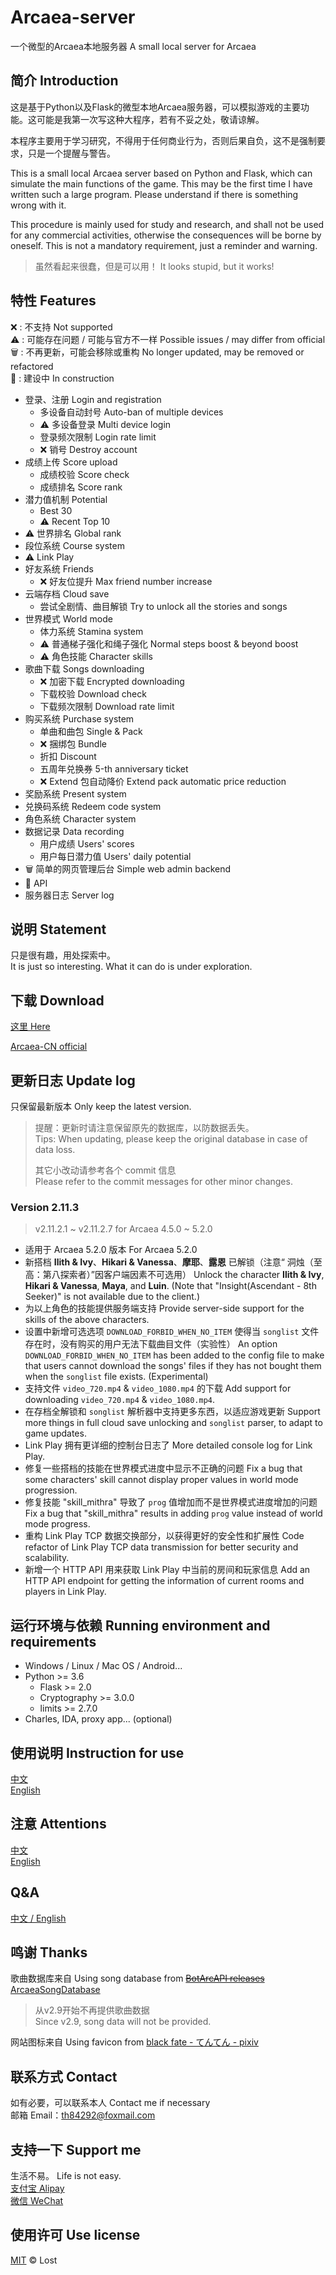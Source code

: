 # Arcaea-server

一个微型的Arcaea本地服务器  A small local server for Arcaea

## 简介 Introduction

这是基于Python以及Flask的微型本地Arcaea服务器，可以模拟游戏的主要功能。这可能是我第一次写这种大程序，若有不妥之处，敬请谅解。  

本程序主要用于学习研究，不得用于任何商业行为，否则后果自负，这不是强制要求，只是一个提醒与警告。  

This is a small local Arcaea server based on Python and Flask, which can simulate the main functions of the game. This may be the first time I have written such a large program. Please understand if there is something wrong with it.  

This procedure is mainly used for study and research, and shall not be used for any commercial activities, otherwise the consequences will be borne by oneself. This is not a mandatory requirement, just a reminder and warning.

> 虽然看起来很蠢，但是可以用！
> It looks stupid, but it works!

## 特性 Features

:x: : 不支持 Not supported  
:warning: : 可能存在问题 / 可能与官方不一样 Possible issues / may differ from official  
:wastebasket: : 不再更新，可能会移除或重构 No longer updated, may be removed or refactored  
:construction: : 建设中 In construction

- 登录、注册 Login and registration
  - 多设备自动封号 Auto-ban of multiple devices
  - :warning: 多设备登录 Multi device login
  - 登录频次限制 Login rate limit
  - :x: 销号 Destroy account
- 成绩上传 Score upload
  - 成绩校验 Score check
  - 成绩排名 Score rank
- 潜力值机制 Potential
  - Best 30
  - :warning: Recent Top 10
- :warning: 世界排名 Global rank
- 段位系统 Course system
- :warning: Link Play
- 好友系统 Friends
  - :x: 好友位提升 Max friend number increase
- 云端存档 Cloud save
  - 尝试全剧情、曲目解锁 Try to unlock all the stories and songs
- 世界模式 World mode
  - 体力系统 Stamina system
  - :warning: 普通梯子强化和绳子强化 Normal steps boost & beyond boost
  - :warning: 角色技能 Character skills
- 歌曲下载 Songs downloading
  - :x: 加密下载 Encrypted downloading
  - 下载校验 Download check
  - 下载频次限制 Download rate limit
- 购买系统 Purchase system
  - 单曲和曲包 Single & Pack
  - :x: 捆绑包 Bundle
  - 折扣 Discount
  - 五周年兑换券 5-th anniversary ticket
  - :x: Extend 包自动降价 Extend pack automatic price reduction
- 奖励系统 Present system
- 兑换码系统 Redeem code system
- 角色系统 Character system
- 数据记录 Data recording
  - 用户成绩 Users' scores
  - 用户每日潜力值 Users' daily potential
- :wastebasket: 简单的网页管理后台 Simple web admin backend
- :construction: API
- 服务器日志 Server log

## 说明 Statement

只是很有趣，用处探索中。  
It is just so interesting. What it can do is under exploration.

## 下载 Download

[这里 Here](https://github.com/Lost-MSth/Arcaea-server/releases)

[Arcaea-CN official](https://arcaea.lowiro.com/zh)  

## 更新日志 Update log

只保留最新版本 Only keep the latest version.

> 提醒：更新时请注意保留原先的数据库，以防数据丢失。  
> Tips: When updating, please keep the original database in case of data loss.
>
> 其它小改动请参考各个 commit 信息  
> Please refer to the commit messages for other minor changes.

### Version 2.11.3

> v2.11.2.1 ~ v2.11.2.7 for Arcaea 4.5.0 ~ 5.2.0

- 适用于 Arcaea 5.2.0 版本
  For Arcaea 5.2.0
- 新搭档 **Ilith & Ivy**、**Hikari & Vanessa**、**摩耶**、**露恩** 已解锁（注意“	洞烛（至高：第八探索者）”因客户端因素不可选用）
  Unlock the character **Ilith & Ivy**, **Hikari & Vanessa**, **Maya**, and **Luin**. (Note that "Insight(Ascendant - 8th Seeker)" is not available due to the client.)
- 为以上角色的技能提供服务端支持
  Provide server-side support for the skills of the above characters.
- 设置中新增可选选项 `DOWNLOAD_FORBID_WHEN_NO_ITEM` 使得当 `songlist` 文件存在时，没有购买的用户无法下载曲目文件（实验性）
  An option `DOWNLOAD_FORBID_WHEN_NO_ITEM` has been added to the config file to make that users cannot download the songs' files if they has not bought them when the `songlist` file exists. (Experimental)
- 支持文件 `video_720.mp4` & `video_1080.mp4` 的下载
  Add support for downloading `video_720.mp4` & `video_1080.mp4`.
- 在存档全解锁和 `songlist` 解析器中支持更多东西，以适应游戏更新
  Support more things in full cloud save unlocking and `songlist` parser, to adapt to game updates.
- Link Play 拥有更详细的控制台日志了
  More detailed console log for Link Play.
- 修复一些搭档的技能在世界模式进度中显示不正确的问题
  Fix a bug that some characters' skill cannot display proper values in world mode progression.
- 修复技能 "skill_mithra" 导致了 `prog` 值增加而不是世界模式进度增加的问题
  Fix a bug that "skill_mithra" results in adding `prog` value instead of world mode progress.
- 重构 Link Play TCP 数据交换部分，以获得更好的安全性和扩展性
  Code refactor of Link Play TCP data transmission for better security and scalability.
- 新增一个 HTTP API 用来获取 Link Play 中当前的房间和玩家信息
  Add an HTTP API endpoint for getting the information of current rooms and players in Link Play.

## 运行环境与依赖 Running environment and requirements

- Windows / Linux / Mac OS / Android...
- Python >= 3.6
  - Flask >= 2.0
  - Cryptography >= 3.0.0
  - limits >= 2.7.0
- Charles, IDA, proxy app... (optional)

<!--
## 环境搭建 Environment construction
[中文](https://github.com/Lost-MSth/Arcaea-server/wiki/%E7%8E%AF%E5%A2%83%E6%90%AD%E5%BB%BA)  
[English](https://github.com/Lost-MSth/Arcaea-server/wiki/Environment-construction)
-->

## 使用说明 Instruction for use

[中文](https://github.com/Lost-MSth/Arcaea-server/wiki/%E4%BD%BF%E7%94%A8%E8%AF%B4%E6%98%8E)  
[English](https://github.com/Lost-MSth/Arcaea-server/wiki/Instruction-for-use)

## 注意 Attentions

[中文](https://github.com/Lost-MSth/Arcaea-server/wiki/%E6%B3%A8%E6%84%8F)  
[English](https://github.com/Lost-MSth/Arcaea-server/wiki/Attentions)

## Q&A

[中文 / English](https://github.com/Lost-MSth/Arcaea-server/wiki/Q&A)

## 鸣谢 Thanks

歌曲数据库来自 Using song database from
~~[BotArcAPI releases](https://github.com/TheSnowfield/BotArcAPI/releases)~~
[ArcaeaSongDatabase](https://github.com/Arcaea-Infinity/ArcaeaSongDatabase)

> 从v2.9开始不再提供歌曲数据  
> Since v2.9, song data will not be provided.

网站图标来自 Using favicon from [black fate - てんてん - pixiv](https://www.pixiv.net/artworks/82374369)

## 联系方式 Contact

如有必要，可以联系本人 Contact me if necessary  
邮箱 Email：th84292@foxmail.com

## 支持一下 Support me

生活不易。 Life is not easy.  
[支付宝 Alipay](https://github.com/Lost-MSth/Arcaea-server/blob/master/pic/Alipay.jpg)  
[微信 WeChat](https://github.com/Lost-MSth/Arcaea-server/blob/master/pic/WeChat.png)

## 使用许可 Use license

[MIT](LICENSE) © Lost
